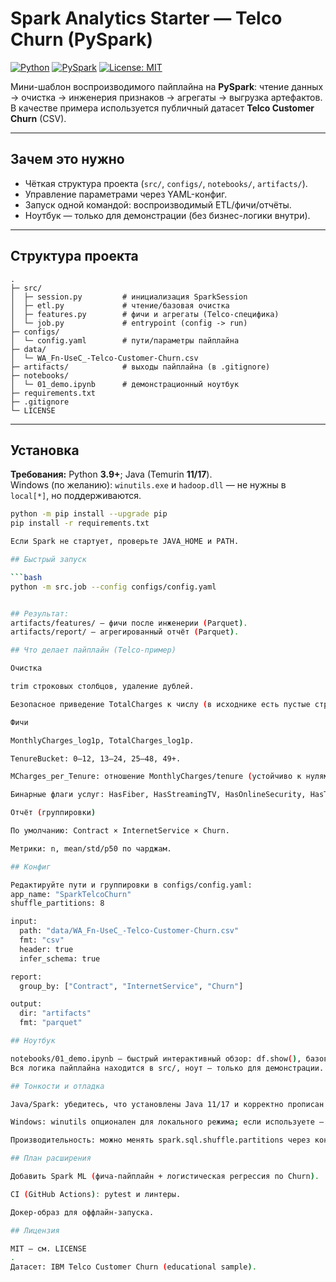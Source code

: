 # Spark Analytics Starter — Telco Churn (PySpark)

[![Python](https://img.shields.io/badge/python-3.9%2B-blue.svg)](https://www.python.org/)
[![PySpark](https://img.shields.io/badge/pyspark-3.5.x-orange.svg)](https://spark.apache.org/)
[![License: MIT](https://img.shields.io/badge/License-MIT-green.svg)](LICENSE)

Мини-шаблон воспроизводимого пайплайна на **PySpark**: чтение данных → очистка → инженерия признаков → агрегаты → выгрузка артефактов.  
В качестве примера используется публичный датасет **Telco Customer Churn** (CSV).

---

## Зачем это нужно
- Чёткая структура проекта (`src/`, `configs/`, `notebooks/`, `artifacts/`).
- Управление параметрами через YAML-конфиг.
- Запуск одной командой: воспроизводимый ETL/фичи/отчёты.
- Ноутбук — только для демонстрации (без бизнес-логики внутри).

---

## Структура проекта
```
.
├─ src/
│  ├─ session.py         # инициализация SparkSession
│  ├─ etl.py             # чтение/базовая очистка
│  ├─ features.py        # фичи и агрегаты (Telco-специфика)
│  └─ job.py             # entrypoint (config -> run)
├─ configs/
│  └─ config.yaml        # пути/параметры пайплайна
├─ data/
│  └─ WA_Fn-UseC_-Telco-Customer-Churn.csv
├─ artifacts/            # выходы пайплайна (в .gitignore)
├─ notebooks/
│  └─ 01_demo.ipynb      # демонстрационный ноутбук
├─ requirements.txt
├─ .gitignore
└─ LICENSE
```

---

## Установка

**Требования:** Python **3.9+**; Java (Temurin **11/17**).  
Windows (по желанию): `winutils.exe` и `hadoop.dll` — не нужны в `local[*]`, но поддерживаются.

```bash
python -m pip install --upgrade pip
pip install -r requirements.txt

Если Spark не стартует, проверьте JAVA_HOME и PATH.

## Быстрый запуск

```bash
python -m src.job --config configs/config.yaml


## Результат:
artifacts/features/ — фичи после инженерии (Parquet).
artifacts/report/ — агрегированный отчёт (Parquet).

## Что делает пайплайн (Telco-пример)

Очистка

trim строковых столбцов, удаление дублей.

Безопасное приведение TotalCharges к числу (в исходнике есть пустые строки).

Фичи

MonthlyCharges_log1p, TotalCharges_log1p.

TenureBucket: 0–12, 13–24, 25–48, 49+.

MCharges_per_Tenure: отношение MonthlyCharges/tenure (устойчиво к нулям).

Бинарные флаги услуг: HasFiber, HasStreamingTV, HasOnlineSecurity, HasTechSupport и др.

Отчёт (группировки)

По умолчанию: Contract × InternetService × Churn.

Метрики: n, mean/std/p50 по чарджам.

## Конфиг

Редактируйте пути и группировки в configs/config.yaml:
app_name: "SparkTelcoChurn"
shuffle_partitions: 8

input:
  path: "data/WA_Fn-UseC_-Telco-Customer-Churn.csv"
  fmt: "csv"
  header: true
  infer_schema: true

report:
  group_by: ["Contract", "InternetService", "Churn"]

output:
  dir: "artifacts"
  fmt: "parquet"

## Ноутбук

notebooks/01_demo.ipynb — быстрый интерактивный обзор: df.show(), базовые проверки и (при желании) пара графиков.
Вся логика пайплайна находится в src/, ноут — только для демонстрации.

## Тонкости и отладка

Java/Spark: убедитесь, что установлены Java 11/17 и корректно прописан JAVA_HOME.

Windows: winutils опционален для локального режима; если используете — положите в D:\hadoop\bin и добавьте в PATH.

Производительность: можно менять spark.sql.shuffle.partitions через конфиг.

## План расширения

Добавить Spark ML (фича-пайплайн + логистическая регрессия по Churn).

CI (GitHub Actions): pytest и линтеры.

Докер-образ для оффлайн-запуска.

## Лицензия

MIT — см. LICENSE
.
Датасет: IBM Telco Customer Churn (educational sample).